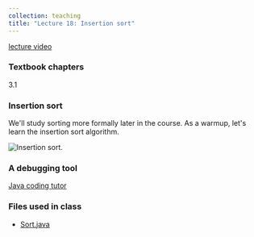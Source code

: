 ```yaml
---
collection: teaching
title: "Lecture 18: Insertion sort"
---
```


[lecture video](https://youtu.be/Bbd5didWPzw)

### Textbook chapters
3.1

### Insertion sort

We'll study sorting more formally later in the course. As a warmup, let's learn
the insertion sort algorithm.

![Insertion sort.](https://lgw2.github.io/teaching/csci132-fall-2022/lectures/Sort.png)

### A debugging tool

[Java coding tutor](https://pythontutor.com/java.html#mode=edit)

### Files used in class
* [Sort.java](https://lgw2.github.io/teaching/csci132-fall-2022/lectures/Sort.java)
